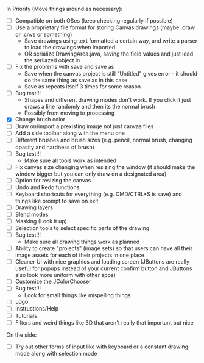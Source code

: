 In Priority (Move things around as necessary):
- [ ] Compatible on both OSes (keep checking regularly if possible)
- [ ] Use a proprietary file format for storing Canvas drawings (maybe .draw or .cnvs or something)
  - Save drawings using text formatted a certain way, and write a parser to load the drawings when imported
  - OR serialize DrawingArea.java, saving the field values and just load the serliazed object in
- [ ] Fix the problems with save and save as
  - Save when the canvas project is still "Untitled" gives error - it should do the same thing as save as in this case
  - Save as repeats itself 3 times for some reason
- [ ] Bug test!!!
  - Shapes and different drawing modes don't work. If you click it just draws a line randomly and then its the normal brush
  - Possibly from moving to processing
- [x] Change brush color
- [ ] Draw on/import a prexisting image not just canvas files
- [ ] Add a side toolbar along with the menu one
- [ ] Different brushes and brush sizes (e.g. pencil, normal brush, changing opacity and hardness of brush)
- [ ] Bug test!!!
  - Make sure all tools work as intended
- [ ] Fix canvas size changing when resizing the window (it should make the window bigger but you can only draw on a designated area)
- [ ] Option for resizing the canvas
- [ ] Undo and Redo functions
- [ ] Keyboard shortcuts for everything (e.g. CMD/CTRL+S is save) and things like prompt to save on exit
- [ ] Drawing layers
- [ ] Blend modes
- [ ] Masking (Look it up)
- [ ] Selection tools to select specific parts of the drawing
- [ ] Bug test!!!
  - Make sure all drawing things work as planned
- [ ] Ability to create "projects" (image sets) so that users can have all their image assets for each of their projects in one place
- [ ] Cleaner UI with nice graphics and loading screen (JButtons are really useful for popups instead of your current confirm button and JButtons also look more uniform with other apps)
- [ ] Customize the JColorChooser
- [ ] Bug test!!!
  - Look for small things like mispelling things
- [ ] Logo
- [ ] Instructions/Help
- [ ] Tutorials
- [ ] Filters and weird things like 3D that aren't really that important but nice

On the side:
- [ ] Try out other forms of input like with keyboard or a constant drawing mode along with selection mode
